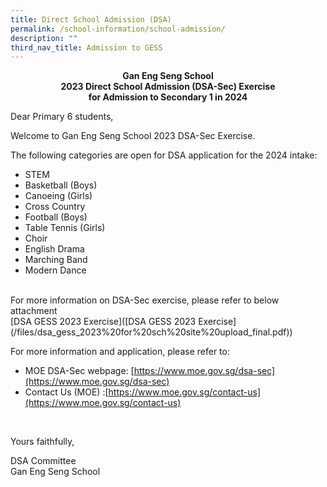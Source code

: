```yaml
---
title: Direct School Admission (DSA)
permalink: /school-information/school-admission/
description: ""
third_nav_title: Admission to GESS
---
```

<p style="text-align:center;"> <strong>Gan Eng Seng School<br>2023 Direct School Admission (DSA-Sec) Exercise<br>for Admission to Secondary 1 in 2024</strong></p>

Dear Primary 6 students,

Welcome to Gan Eng Seng School 2023 DSA-Sec Exercise.

The following categories are open for DSA application for the 2024 intake:

*   STEM
*   Basketball (Boys)
*   Canoeing (Girls)
*   Cross Country
*   Football (Boys)
*   Table Tennis (Girls)
*   Choir
*   English Drama
*   Marching Band
*   Modern Dance

<br>
For more information on DSA-Sec exercise, please refer to below attachment
<br>
[DSA GESS 2023 Exercise]([DSA GESS 2023 Exercise](/files/dsa_gess_2023%20for%20sch%20site%20upload_final.pdf))
<br>

For more information and application, please refer to:

*   MOE DSA-Sec webpage:&nbsp;[https://www.moe.gov.sg/dsa-sec](https://www.moe.gov.sg/dsa-sec)
*   Contact Us (MOE) :[https://www.moe.gov.sg/contact-us](https://www.moe.gov.sg/contact-us)

<br>


Yours faithfully,

DSA Committee  
Gan Eng Seng School